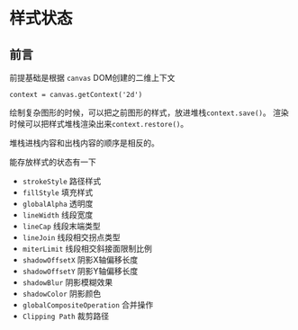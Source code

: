 # 样式状态

## 前言

前提基础是根据 `canvas` DOM创建的二维上下文

 `context = canvas.getContext('2d')`

绘制复杂图形的时候，可以把之前图形的样式，放进堆栈`context.save()`。
渲染时候可以把样式堆栈渲染出来`context.restore()`。

堆栈进栈内容和出栈内容的顺序是相反的。

能存放样式的状态有一下

- `strokeStyle` 路径样式
- `fillStyle` 填充样式
- `globalAlpha` 透明度
- `lineWidth` 线段宽度
- `lineCap` 线段末端类型
- `lineJoin` 线段相交拐点类型
- `miterLimit`  线段相交斜接面限制比例
- `shadowOffsetX` 阴影X轴偏移长度
- `shadowOffsetY` 阴影Y轴偏移长度
- `shadowBlur` 阴影模糊效果
- `shadowColor` 阴影颜色
- `globalCompositeOperation` 合并操作
- `Clipping Path` 裁剪路径



